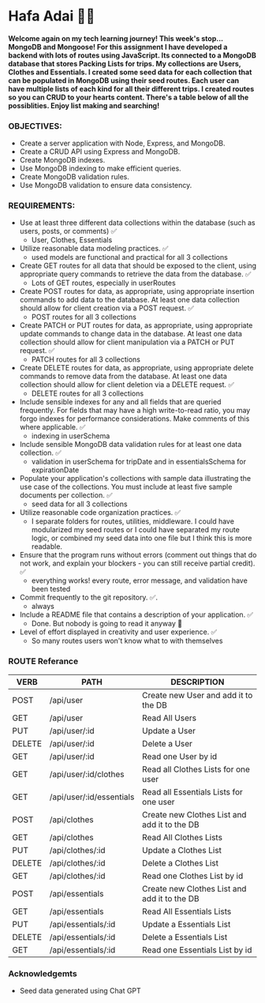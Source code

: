 # Hafa Adai 🪸🌊

#### Welcome again on my tech learning journey! This week's stop... MongoDB and Mongoose! For this assignment I have developed a backend with lots of routes using JavaScript. Its connected to a MongoDB database that stores Packing Lists for trips. My collections are Users, Clothes and Essentials. I created some seed data for each collection that can be populated in MongoDB using their seed routes. Each user can have multiple lists of each kind for all their different trips. I created routes so you can CRUD to your hearts content. There's a table below of all the possiblities. Enjoy list making and searching!

### OBJECTIVES:

- Create a server application with Node, Express, and MongoDB.
- Create a CRUD API using Express and MongoDB.
- Create MongoDB indexes.
- Use MongoDB indexing to make efficient queries.
- Create MongoDB validation rules.
- Use MongoDB validation to ensure data consistency.

### REQUIREMENTS:

- Use at least three different data collections within the database (such as users, posts, or comments) ✅
  - User, Clothes, Essentials
- Utilize reasonable data modeling practices. ✅
  - used models are functional and practical for all 3 collections
- Create GET routes for all data that should be exposed to the client, using appropriate query commands to retrieve the data from the database. ✅
  - Lots of GET routes, especially in userRoutes
- Create POST routes for data, as appropriate, using appropriate insertion commands to add data to the database. At least one data collection should allow for client creation via a POST request. ✅
  - POST routes for all 3 collections
- Create PATCH or PUT routes for data, as appropriate, using appropriate update commands to change data in the database. At least one data collection should allow for client manipulation via a PATCH or PUT request. ✅
  - PATCH routes for all 3 collections
- Create DELETE routes for data, as appropriate, using appropriate delete commands to remove data from the database. At least one data collection should allow for client deletion via a DELETE request. ✅
  - DELETE routes for all 3 collections
- Include sensible indexes for any and all fields that are queried frequently. For fields that may have a high write-to-read ratio, you may forgo indexes for performance considerations. Make comments of this where applicable. ✅
  - indexing in userSchema
- Include sensible MongoDB data validation rules for at least one data collection. ✅
  - validation in userSchema for tripDate and in essentialsSchema for expirationDate
- Populate your application's collections with sample data illustrating the use case of the collections. You must include at least five sample documents per collection. ✅
  - seed data for all 3 collections
- Utilize reasonable code organization practices. ✅
  - I separate folders for routes, utilities, middleware. I could have modularized my seed routes or I could have separated my route logic, or combined my seed data into one file but I think this is more readable.
- Ensure that the program runs without errors (comment out things that do not work, and explain your blockers - you can still receive partial credit). ✅
  - everything works! every route, error message, and validation have been tested
- Commit frequently to the git repository. ✅.
  - always
- Include a README file that contains a description of your application. ✅
  - Done. But nobody is going to read it anyway 🤣
- Level of effort displayed in creativity and user experience. ✅
  - So many routes users won't know what to with themselves

### ROUTE Referance

| VERB   | PATH                     | DESCRIPTION                                  |
| ------ | ------------------------ | -------------------------------------------- |
| POST   | /api/user                | Create new User and add it to the DB         |
| GET    | /api/user                | Read All Users                               |
| PUT    | /api/user/:id            | Update a User                                |
| DELETE | /api/user/:id            | Delete a User                                |
| GET    | /api/user/:id            | Read one User by id                          |
| GET    | /api/user/:id/clothes    | Read all Clothes Lists for one user          |
| GET    | /api/user/:id/essentials | Read all Essentials Lists for one user       |
| POST   | /api/clothes             | Create new Clothes List and add it to the DB |
| GET    | /api/clothes             | Read All Clothes Lists                       |
| PUT    | /api/clothes/:id         | Update a Clothes List                        |
| DELETE | /api/clothes/:id         | Delete a Clothes List                        |
| GET    | /api/clothes/:id         | Read one Clothes List by id                  |
| POST   | /api/essentials          | Create new Clothes List and add it to the DB |
| GET    | /api/essentials          | Read All Essentials Lists                    |
| PUT    | /api/essentials/:id      | Update a Essentials List                     |
| DELETE | /api/essentials/:id      | Delete a Essentials List                     |
| GET    | /api/essentials/:id      | Read one Essentials List by id               |

### Acknowledgemts

- Seed data generated using Chat GPT
